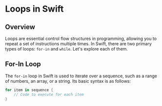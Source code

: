 # Loops in Swift

## Overview

Loops are essential control flow structures in programming, allowing you to repeat a set of instructions multiple times. In Swift, there are two primary types of loops: `for-in` and `while`. Let's explore each of them.

## For-In Loop

The `for-in` loop in Swift is used to iterate over a sequence, such as a range of numbers, an array, or a string. Its basic syntax is as follows:

```swift
for item in sequence {
    // Code to execute for each item
}
